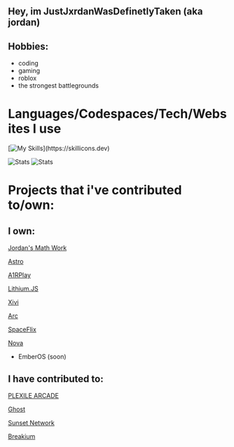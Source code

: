 ## Hey, im JustJxrdanWasDefinetlyTaken (aka jordan)

## Hobbies:
- coding
- gaming
- roblox
- the strongest battlegrounds

# Languages/Codespaces/Tech/Websites I use

[![My Skills](https://skillicons.dev/icons?i=js,html,css,nodejs,github,replit,discord,)](https://skillicons.dev)

![Stats](https://github-readme-stats.vercel.app/api?username=JustJxrdanWasDefinetlyTaken&show_icons=true&theme=catppuccin_mocha)
![Stats](https://github-readme-stats.vercel.app/api?username=GalacticNetwork&show_icons=true&theme=catppuccin_mocha)

# Projects that i've contributed to/own:
## I own:

[Jordan's Math Work](https://github.com/GalacticNetwork/jordansmathwork-v5)

[Astro](https://github.com/GalacticNetwork/astro)

[A1RPlay](https://github.com/GalacticNetwork/a1rplay)

[Lithium.JS](https://github.com/GalacticNetwork/lithium.js)

[Xivi](https://xivi.org)

[Arc](https://github.com/slqntdevss/arc)

[SpaceFlix](https://albibos.github.io/sf/)

[Nova]([https://github.com/bduber274/Nova-Network])

- EmberOS (soon)
## I have contributed to:

[PLEXILE ARCADE](https://github.com/PLEXILENetwork/v5)

[Ghost](https://dingusxnobodycares.commwebworks.com)

[Sunset Network](https://github.com/Sunset-Network)

[Breakium](https://github.com/bachwebsite/proxytest.pw)
